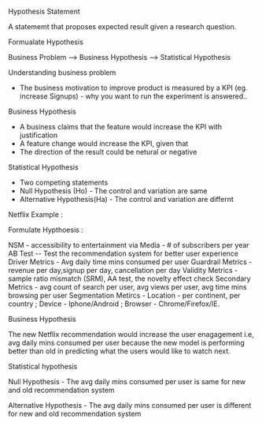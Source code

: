 Hypothesis Statement 

A statememt that proposes expected result given a research question. 

Formualate Hypothesis

Business Problem --> Business Hypothesis --> Statistical Hypothesis

Understanding business problem 
- The business motivation to improve product is measured by a KPI (eg. increase Signups) - why you want to run the experiment is answered..

Business Hypothesis
- A business claims that the feature would increase the KPI with justification
- A feature change would increase the KPI, given that <reason>
- The direction of the result could be netural or negative

Statistical Hypothesis
- Two competing statements 
- Null Hypothesis (Ho) - The control and variation are same 
- Alternative Hypothesis(Ha) - The control and variation are differnt

Netflix Example : 

Formulate Hypthoesis : 

NSM - accessibility to entertainment via Media - # of subscribers per year
AB Test -- Test the recommendation system for better user experience
Driver Metrics - Avg daily time mins consumed per user
Guardrail Metrics - revenue per day,signup per day, cancellation per day
Validity Metrics - sample ratio mismatch (SRM), AA test, the novelty effect check
Secondary Metrics - avg count of search per user, avg views per user, avg time mins browsing per user
Segmentation Metircs - Location - per continent, per country ; Device - Iphone/Android ; Browser - Chrome/Firefox/IE. 

Business Hypothesis 

The new Netflix recommendation would increase the user enagagement i.e, avg daily mins consumed per user because the new model is performing better than old in predicting what the users would like to watch next. 

Statistical hypothesis 

Null Hypothesis - The avg daily mins consumed per user is same for new and old recommendation system 

Alternative Hypothesis - The avg daily mins consumed per user is different for new and old recommendation system 
